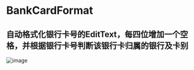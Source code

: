 # BankCardFormat

## 自动格式化银行卡号的EditText，每四位增加一个空格，并根据银行卡号判断该银行卡归属的银行及卡别

![image](https://github.com/smuyyh/BankCardFormat/blob/master/screenshot/device.png?raw=true)
